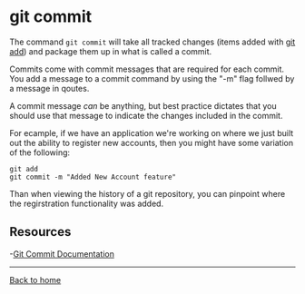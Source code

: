 # git commit

The command `git commit` will take all tracked changes (items added with [git add](./Add.md)) and package them up in what is called a commit.

Commits come with commit messages that are required for each commit. You add a message to a commit command by using the "-m" flag follwed by a message in qoutes.

A commit message _can_ be anything, but best practice dictates that you should use that message to indicate the changes included in the commit.

For ecample, if we have an application we're working on where we just built out the ability to register new accounts, then you might have some variation of the following:
```
git add
git commit -m "Added New Account feature"
```

Than when viewing the history of a git repository, you can pinpoint where the regirstration functionality was added.

## Resources

-[Git Commit Documentation](https://git-scm.com/docs/git-commit)

---

[Back to home](../README.md)